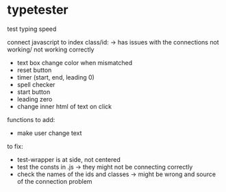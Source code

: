 # typetester
test typing speed

connect javascript to index class/id: -> has issues with the connections not working/ not working correctly
-  text box change color when mismatched
-  reset button
-  timer (start, end, leading 0) 
-  spell checker
-  start button
-  leading zero
-  change inner html of text on click

functions to add:
- make user change text 

to fix:
- test-wrapper is at side, not centered
- test the consts in .js -> they might not be connecting correctly
- check the names of the ids and classes -> might be wrong and source of the connection problem
